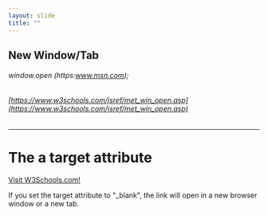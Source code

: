 ```yaml
---
layout: slide
title: "" 
---
```

New Window/Tab
---
###### window.open (https:www.msn.com);
###### [https://www.w3schools.com/jsref/met_win_open.asp](https://www.w3schools.com/jsref/met_win_open.asp)
---
<!DOCTYPE html>
<html>
<body>

<h1>The a target attribute</h1>

<a href="https://www.w3schools.com" target="_blank">Visit W3Schools.com!</a> 

<p>If you set the target attribute to "_blank", the link will open in a new browser window or a new tab.</p>

</body>
</html>
